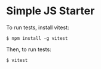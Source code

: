 Simple JS Starter
=================

To run tests, install vitest:

```
$ npm install -g vitest
```

Then, to run tests:

```
$ vitest
```